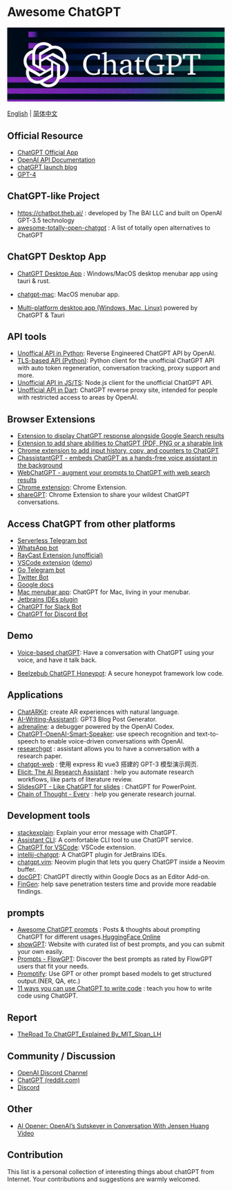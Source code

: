 # Awesome ChatGPT 

![ChatGPT](./chatgpt-header.png)

[English](./README.md) | [简体中文](./README-zh.md)

## Official Resource

- [ChatGPT Official App](https://chat.openai.com)
- [OpenAI API Documentation](https://beta.openai.com/docs)
- [chatGPT launch blog](https://openai.com/blog/chatgpt/)
- [GPT-4](./GPT-4.md) 

## ChatGPT-like Project

- https://chatbot.theb.ai/ :  developed by The BAI LLC and built on OpenAI GPT-3.5 technology
- [awesome-totally-open-chatgpt](https://github.com/nichtdax/awesome-totally-open-chatgpt.git) : A list of totally open alternatives to ChatGPT

## ChatGPT Desktop App

- [ChatGPT Desktop App](https://github.com/sonnylazuardi/chatgpt-desktop) : Windows/MacOS desktop menubar app using tauri & rust. 

- [chatgpt-mac](https://github.com/vincelwt/chatgpt-mac): MacOS menubar app.

- [Multi-platform desktop app (Windows, Mac, Linux)](https://github.com/lencx/ChatGPT) powered by ChatGPT & Tauri

## API tools

- [Unoffical API in Python](https://github.com/acheong08/ChatGPT):  Reverse Engineered ChatGPT API by OpenAI. 
- [TLS-based API (Python)](https://github.com/rawandahmad698/PyChatGPT):  Python client for the unofficial ChatGPT API with auto token regeneration, conversation tracking, proxy support and more. 
- [Unofficial API in JS/TS](https://github.com/transitive-bullshit/chatgpt-api):  Node.js client for the unofficial ChatGPT API. 
- [Unofficial API in Dart](https://github.com/MisterJimson/chatgpt_api_dart):  ChatGPT reverse proxy site, intended for people with restricted access to areas by OpenAI. 


## Browser Extensions
- [Extension to display ChatGPT response alongside Google Search results](https://github.com/wong2/chat-gpt-google-extension)
- [Extension to add share abilities to ChatGPT (PDF, PNG or a sharable link](https://github.com/liady/ChatGPT-pdf)
- [Chrome extension to add input history, copy, and counters to ChatGPT](https://chrome.google.com/webstore/detail/superpower-chatgpt/amhmeenmapldpjdedekalnfifgnpfnkc)
- [ChassistantGPT - embeds ChatGPT as a hands-free voice assistant in the background](https://github.com/idosal/assistant-chat-gpt)
- [WebChatGPT - augment your prompts to ChatGPT with web search results](https://github.com/qunash/chatgpt-advanced/)
- [Chrome extension](https://github.com/kazuki-sf/ChatGPT_Extension):  Chrome Extension.
- [shareGPT](https://github.com/domeccleston/sharegpt):  Chrome Extension to share your wildest ChatGPT conversations.


## Access ChatGPT from other platforms
- [Serverless Telegram bot](https://github.com/franalgaba/chatgpt-telegram-bot-serverless)
- [WhatsApp bot](https://github.com/danielgross/whatsapp-gpt)
- [RayCast Extension (unofficial)](https://github.com/abielzulio/chatgpt-raycast)
- [VSCode extension](https://github.com/mpociot/chatgpt-vscode) ([demo](https://twitter.com/marcelpociot/status/1599180144551526400))
- [Go Telegram bot](https://github.com/m1guelpf/chatgpt-telegram)
- [Twitter Bot](https://github.com/transitive-bullshit/chatgpt-twitter-bot)
- [Google docs](https://github.com/cesarhuret/docGPT)
- [Mac menubar app](https://github.com/vincelwt/chatgpt-mac):  ChatGPT for Mac, living in your menubar. 
- [Jetbrains IDEs plugin](https://github.com/LiLittleCat/intellij-chatgpt)
- [ChatGPT for Slack Bot](https://github.com/pedrorito/ChatGPTSlackBot)
- [ChatGPT for Discord Bot](https://github.com/m1guelpf/chatgpt-discord)

## Demo

- [Voice-based chatGPT](https://github.com/platelminto/chatgpt-conversation): Have a conversation with ChatGPT using your voice, and have it talk back. 

- [Beelzebub ChatGPT Honeypot](https://github.com/mariocandela/beelzebub):  A secure honeypot framework low code.

## Applications
- [ChatARKit](https://github.com/trzy/ChatARKit):  create AR experiences with natural language. 
- [AI-Writing-Assistant)](https://github.com/simplysabir/AI-Writing-Assistant): GPT3 Blog Post Generator.
- [adrenaline](https://github.com/shobrook/adrenaline/):  a debugger powered by the OpenAI Codex.
-  [ChatGPT-OpenAI-Smart-Speaker](https://github.com/Olney1/ChatGPT-OpenAI-Smart-Speaker):  use speech recognition and text-to-speech to enable voice-driven conversations with OpenAI.  
-   [researchgpt](https://github.com/mukulpatnaik/researchgpt) :   assistant allows you to have a conversation with a research paper.
-  [chatgpt-web](https://github.com/Chanzhaoyu/chatgpt-web) : 使用 express 和 vue3 搭建的 GPT-3 模型演示网页.
-  [Elicit: The AI Research Assistant](https://elicit.org/) :   help you automate research workflows, like parts of literature review. 
-  [SlidesGPT - Like ChatGPT for slides](https://slidesgpt.com/) : ChatGPT for PowerPoint.
-   [Chain of Thought - Every](https://every.to/chain-of-thought/gpt-3-is-the-best-journal-you-ve-ever-used)  :  help you generate research journal.

## Development tools
- [stackexplain](https://github.com/shobrook/stackexplain):  Explain your error message with ChatGPT.
- [Assistant CLI](https://github.com/diciaup/assistant-cli):  A comfortable CLI tool to use ChatGPT service.
- [ChatGPT for VSCode](https://github.com/mpociot/chatgpt-vscode): VSCode extension. 
- [intellij-chatgpt](https://github.com/LiLittleCat/intellij-chatgpt): A ChatGPT plugin for JetBrains IDEs.
- [chatgpt.vim](https://github.com/terror/chatgpt.nvim): Neovim plugin that lets you query ChatGPT inside a Neovim buffer.
- [docGPT](https://github.com/cesarhuret/docGPT): ChatGPT directly within Google Docs as an Editor Add-on.
- [FinGen](https://github.com/Stratus-Security/FinGen):  help save penetration testers time and provide more readable findings. 

## prompts

- [Awesome ChatGPT prompts](https://github.com/f/awesome-chatgpt-prompts) : Posts & thoughts about prompting ChatGPT for different usages.[HuggingFace Online](https://huggingface.co/spaces/merve/ChatGPT-prompt-generator)
- [showGPT](https://showgpt.co/): Website with curated list of best prompts, and you can submit your own easily.
- [Prompts - FlowGPT](https://flowgpt.com/prompts):   Discover the best prompts as rated by FlowGPT users that fit your needs.
- [Promptify](https://github.com/promptslab/Promptify.git):  Use GPT or other prompt based models to get structured output.(NER, QA, etc.)
-  [11 ways you can use ChatGPT to write code](https://typefully.com/svpino/11-ways-you-can-use-chatgpt-to-write-code-YnkOEF4) : teach you how to write code using ChatGPT.

## Report

- [TheRoad To ChatGPT_Explained By_MIT_Sloan_LH](./Materials/TheRoadToChatGPT_ExplainedBy_MIT_Sloan_LH.pdf)

## Community / Discussion

- [OpenAI Discord Channel](https://discord.com/invite/openai)
- [ChatGPT (reddit.com)](https://www.reddit.com/r/ChatGPT/)
- [Discord](https://discord.com/invite/m88xfYMbK6)

## Other

-  [AI Opener: OpenAI’s Sutskever in Conversation With Jensen Huang](https://blogs.nvidia.com/blog/2023/03/22/sutskever-openai-gtc/)    [Video](https://www.nvidia.cn/gtc-global/session-catalog/?tab.catalogallsessionstab=16566177511100015Kus#/session/1669748941314001t6Nv) 

## Contribution

This list is a personal collection of interesting things about chatGPT from Internet. Your contributions and suggestions are warmly welcomed.

